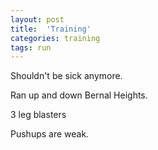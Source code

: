 ```yaml
---
layout: post
title:  'Training'
categories: training
tags: run
---
```


Shouldn't be sick anymore.

Ran up and down Bernal Heights.

3 leg blasters

Pushups are weak.

